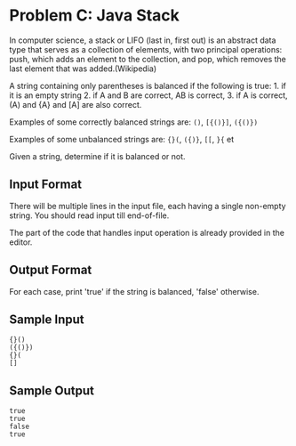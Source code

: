 # Problem C: Java Stack

In computer science, a stack or LIFO (last in, first out) is an abstract data type that serves as a collection of elements, with two principal operations: push, which adds an element to the collection, and pop, which removes the last element that was added.(Wikipedia)

A string containing only parentheses is balanced if the following is true: 1. if it is an empty string 2. if A and B are correct, AB is correct, 3. if A is correct, (A) and {A} and [A] are also correct.

Examples of some correctly balanced strings are: `()`, `[{()}]`, `({()})`

Examples of some unbalanced strings are: `{}(`, `({)}`, `[[`, `}{` et

Given a string, determine if it is balanced or not.

## Input Format

There will be multiple lines in the input file, each having a single non-empty string. You should read input till end-of-file.

The part of the code that handles input operation is already provided in the editor.

## Output Format

For each case, print 'true' if the string is balanced, 'false' otherwise.

## Sample Input

```
{}()
({()})
{}(
[]
```

## Sample Output

```
true
true
false
true
```
